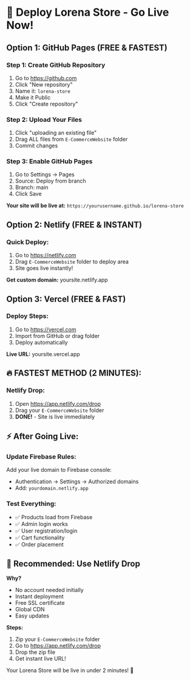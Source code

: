 # 🚀 Deploy Lorena Store - Go Live Now!

## Option 1: GitHub Pages (FREE & FASTEST)

### Step 1: Create GitHub Repository
1. Go to https://github.com
2. Click "New repository"
3. Name it: `lorena-store`
4. Make it Public
5. Click "Create repository"

### Step 2: Upload Your Files
1. Click "uploading an existing file"
2. Drag ALL files from `E-CommerceWebsite` folder
3. Commit changes

### Step 3: Enable GitHub Pages
1. Go to Settings → Pages
2. Source: Deploy from branch
3. Branch: main
4. Click Save

**Your site will be live at:** `https://yourusername.github.io/lorena-store`

## Option 2: Netlify (FREE & INSTANT)

### Quick Deploy:
1. Go to https://netlify.com
2. Drag `E-CommerceWebsite` folder to deploy area
3. Site goes live instantly!

**Get custom domain:** yoursite.netlify.app

## Option 3: Vercel (FREE & FAST)

### Deploy Steps:
1. Go to https://vercel.com
2. Import from GitHub or drag folder
3. Deploy automatically

**Live URL:** yoursite.vercel.app

## 🔥 FASTEST METHOD (2 MINUTES):

### Netlify Drop:
1. Open https://app.netlify.com/drop
2. Drag your `E-CommerceWebsite` folder
3. **DONE!** - Site is live immediately

## ⚡ After Going Live:

### Update Firebase Rules:
Add your live domain to Firebase console:
- Authentication → Settings → Authorized domains
- Add: `yourdomain.netlify.app`

### Test Everything:
- ✅ Products load from Firebase
- ✅ Admin login works
- ✅ User registration/login
- ✅ Cart functionality
- ✅ Order placement

## 🎯 Recommended: Use Netlify Drop

**Why?** 
- No account needed initially
- Instant deployment
- Free SSL certificate
- Global CDN
- Easy updates

**Steps:**
1. Zip your `E-CommerceWebsite` folder
2. Go to https://app.netlify.com/drop  
3. Drop the zip file
4. Get instant live URL!

Your Lorena Store will be live in under 2 minutes! 🎉